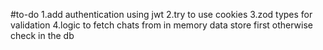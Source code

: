 #to-do
1.add authentication using jwt
2.try to use cookies
3.zod types for validation
4.logic to fetch chats from in memory data store first otherwise check in the db
